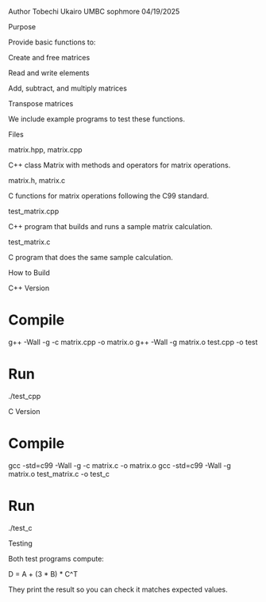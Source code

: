 Author
Tobechi Ukairo UMBC sophmore 04/19/2025 

Purpose

Provide basic functions to:

Create and free matrices

Read and write elements

Add, subtract, and multiply matrices

Transpose matrices

We include example programs to test these functions.

Files

matrix.hpp, matrix.cpp

C++ class Matrix with methods and operators for matrix operations.

matrix.h, matrix.c

C functions for matrix operations following the C99 standard.

test_matrix.cpp

C++ program that builds and runs a sample matrix calculation.

test_matrix.c

C program that does the same sample calculation.

How to Build

C++ Version

# Compile
 g++ -Wall -g -c matrix.cpp -o matrix.o
 g++ -Wall -g matrix.o test.cpp -o test

# Run
 ./test_cpp

C Version

# Compile
 gcc -std=c99 -Wall -g -c matrix.c -o matrix.o
 gcc -std=c99 -Wall -g matrix.o test_matrix.c -o test_c

# Run
 ./test_c

Testing

Both test programs compute:

D = A + (3 * B) * C^T

They print the result so you can check it matches expected values.

